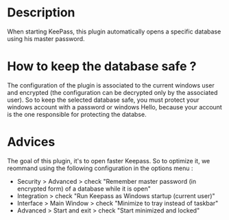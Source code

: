 # Description
When starting KeePass, this plugin automatically opens a specific database using his master password.

# How to keep the database safe ?
The configuration of the plugin is associated to the current windows user and encrypted (the configuration can be decrypted only by the associated user).
So to keep the selected database safe, you must protect your windows account with a password or windows Hello, because your account is the one responsible for protecting the databse.

# Advices
The goal of this plugin, it's to open faster Keepass. So to optimize it, we reommand using the following configuration in the options menu :
- Security > Advanced > check "Remember master password (in encrypted form) of a database while it is open"
- Integration > check "Run Keepass as Windows startup (current user)"
- Interface > Main Window > check "Minimize to tray instead of taskbar"
- Advanced > Start and exit > check "Start minimized and locked"
